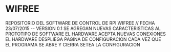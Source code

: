 # WIFREE
REPOSITORIO DEL SOFTWARE DE CONTROL DE RPI WIFREE
// FECHA 23/07/2015 -- VERSION 0.1
SE AGREGAN NUEVAS CARACTERISTICAS AL PROTOTIPO DE SOFTWARE
EL HARDWARE ACEPTA NUEVAS CONEXIONES
EL HARDWARE DESPLIEGA PAGINA DE CONFIGURACION
CADA VEZ QUE EL PROGRAMA SE ABRE Y CIERRA SETEA LA CONFIGURACION

